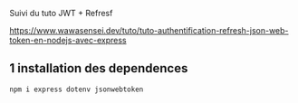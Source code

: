 Suivi du tuto JWT + Refresf

https://www.wawasensei.dev/tuto/tuto-authentification-refresh-json-web-token-en-nodejs-avec-express

## 1 installation des dependences


```
npm i express dotenv jsonwebtoken
```